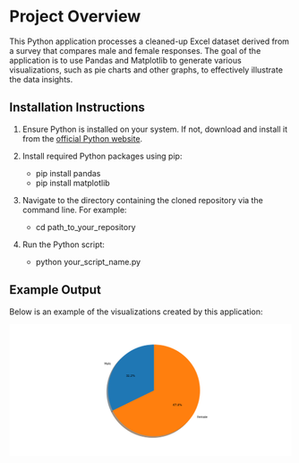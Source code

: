 # Project Overview

This Python application processes a cleaned-up Excel dataset derived from a survey that compares male and female responses. 
The goal of the application is to use Pandas and Matplotlib to generate various visualizations, such as pie charts and other graphs, to effectively illustrate the data insights.

## Installation Instructions

1. Ensure Python is installed on your system. If not, download and install it from the [official Python website](https://www.python.org/downloads/).
2. Install required Python packages using pip:
	- pip install pandas
	- pip install matplotlib
	
3. Navigate to the directory containing the cloned repository via the command line. For example:
	- cd path_to_your_repository

4. Run the Python script:
	- python your_script_name.py

## Example Output

Below is an example of the visualizations created by this application:

<img src="1.png" alt="Sample Visualization">

